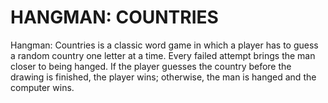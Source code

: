 # HANGMAN: COUNTRIES

Hangman: Countries is a classic word game in which a player has to guess a random country one letter at a time. Every failed attempt brings the man closer to being hanged. If the player guesses the country before the drawing is finished, the player wins; otherwise, the man is hanged and the computer wins.
